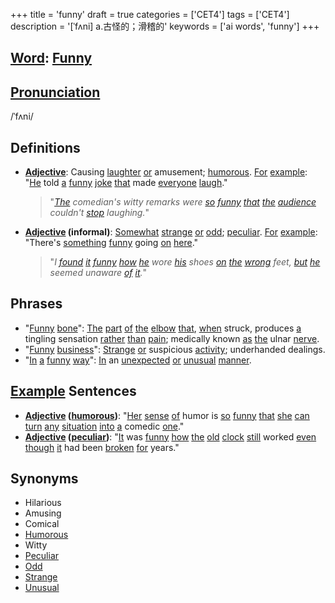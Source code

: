 +++
title = 'funny'
draft = true
categories = ['CET4']
tags = ['CET4']
description = '[ˈfʌni] a.古怪的；滑稽的'
keywords = ['ai words', 'funny']
+++

## [Word](/post/word/): [Funny](/post/funny/)

## [Pronunciation](/post/pronunciation/)
/ˈfʌni/

## Definitions
- **[Adjective](/post/adjective/)**: Causing [laughter](/post/laughter/) [or](/post/or/) amusement; [humorous](/post/humorous/). [For](/post/for/) [example](/post/example/): "[He](/post/he/) told [a](/post/a/) [funny](/post/funny/) [joke](/post/joke/) [that](/post/that/) made [everyone](/post/everyone/) [laugh](/post/laugh/)."
  
  > "*[The](/post/the/) comedian's witty remarks were [so](/post/so/) [funny](/post/funny/) [that](/post/that/) [the](/post/the/) [audience](/post/audience/) couldn't [stop](/post/stop/) laughing.*"
- **[Adjective](/post/adjective/) (informal)**: [Somewhat](/post/somewhat/) [strange](/post/strange/) [or](/post/or/) [odd](/post/odd/); [peculiar](/post/peculiar/). [For](/post/for/) [example](/post/example/): "There's [something](/post/something/) [funny](/post/funny/) going [on](/post/on/) [here](/post/here/)."
  
  > "*I [found](/post/found/) [it](/post/it/) [funny](/post/funny/) [how](/post/how/) [he](/post/he/) wore [his](/post/his/) shoes [on](/post/on/) [the](/post/the/) [wrong](/post/wrong/) feet, [but](/post/but/) [he](/post/he/) seemed unaware [of](/post/of/) [it](/post/it/).*"

## Phrases
- "[Funny](/post/funny/) [bone](/post/bone/)": [The](/post/the/) [part](/post/part/) [of](/post/of/) [the](/post/the/) [elbow](/post/elbow/) [that](/post/that/), [when](/post/when/) struck, produces [a](/post/a/) tingling sensation [rather](/post/rather/) [than](/post/than/) [pain](/post/pain/); medically known [as](/post/as/) [the](/post/the/) ulnar [nerve](/post/nerve/).
- "[Funny](/post/funny/) [business](/post/business/)": [Strange](/post/strange/) [or](/post/or/) suspicious [activity](/post/activity/); underhanded dealings.
- "[In](/post/in/) [a](/post/a/) [funny](/post/funny/) [way](/post/way/)": [In](/post/in/) an [unexpected](/post/unexpected/) [or](/post/or/) [unusual](/post/unusual/) [manner](/post/manner/).

## [Example](/post/example/) Sentences
- **[Adjective](/post/adjective/) ([humorous](/post/humorous/))**: "[Her](/post/her/) [sense](/post/sense/) [of](/post/of/) humor is [so](/post/so/) [funny](/post/funny/) [that](/post/that/) [she](/post/she/) [can](/post/can/) [turn](/post/turn/) [any](/post/any/) [situation](/post/situation/) [into](/post/into/) [a](/post/a/) comedic [one](/post/one/)."
- **[Adjective](/post/adjective/) ([peculiar](/post/peculiar/))**: "[It](/post/it/) was [funny](/post/funny/) [how](/post/how/) [the](/post/the/) [old](/post/old/) [clock](/post/clock/) [still](/post/still/) worked [even](/post/even/) [though](/post/though/) [it](/post/it/) had been [broken](/post/broken/) [for](/post/for/) years."

## Synonyms
- Hilarious
- Amusing
- Comical
- [Humorous](/post/humorous/)
- Witty
- [Peculiar](/post/peculiar/)
- [Odd](/post/odd/)
- [Strange](/post/strange/)
- [Unusual](/post/unusual/)
